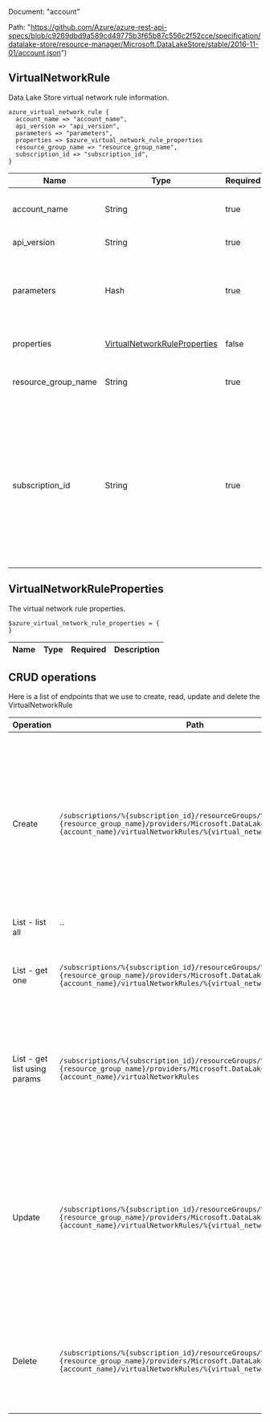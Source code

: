 Document: "account"


Path: "https://github.com/Azure/azure-rest-api-specs/blob/c9269dbd9a589cd49775b3f65b87c556c2f52cce/specification/datalake-store/resource-manager/Microsoft.DataLakeStore/stable/2016-11-01/account.json")

## VirtualNetworkRule

Data Lake Store virtual network rule information.

```puppet
azure_virtual_network_rule {
  account_name => "account_name",
  api_version => "api_version",
  parameters => "parameters",
  properties => $azure_virtual_network_rule_properties
  resource_group_name => "resource_group_name",
  subscription_id => "subscription_id",
}
```

| Name        | Type           | Required       | Description       |
| ------------- | ------------- | ------------- | ------------- |
|account_name | String | true | The name of the Data Lake Store account. |
|api_version | String | true | Client Api Version. |
|parameters | Hash | true | Parameters supplied to create or update the virtual network rule. |
|properties | [VirtualNetworkRuleProperties](#virtualnetworkruleproperties) | false | The virtual network rule properties. |
|resource_group_name | String | true | The name of the Azure resource group. |
|subscription_id | String | true | Gets subscription credentials which uniquely identify Microsoft Azure subscription. The subscription ID forms part of the URI for every service call. |
        
## VirtualNetworkRuleProperties

The virtual network rule properties.

```puppet
$azure_virtual_network_rule_properties = {
}
```

| Name        | Type           | Required       | Description       |
| ------------- | ------------- | ------------- | ------------- |



## CRUD operations

Here is a list of endpoints that we use to create, read, update and delete the VirtualNetworkRule

| Operation | Path | Verb | Description | OperationID |
| ------------- | ------------- | ------------- | ------------- | ------------- |
|Create|`/subscriptions/%{subscription_id}/resourceGroups/%{resource_group_name}/providers/Microsoft.DataLakeStore/accounts/%{account_name}/virtualNetworkRules/%{virtual_network_rule_name}`|Put|Creates or updates the specified virtual network rule. During update, the virtual network rule with the specified name will be replaced with this new virtual network rule.|VirtualNetworkRules_CreateOrUpdate|
|List - list all|``||||
|List - get one|`/subscriptions/%{subscription_id}/resourceGroups/%{resource_group_name}/providers/Microsoft.DataLakeStore/accounts/%{account_name}/virtualNetworkRules/%{virtual_network_rule_name}`|Get|Gets the specified Data Lake Store virtual network rule.|VirtualNetworkRules_Get|
|List - get list using params|`/subscriptions/%{subscription_id}/resourceGroups/%{resource_group_name}/providers/Microsoft.DataLakeStore/accounts/%{account_name}/virtualNetworkRules`|Get|Lists the Data Lake Store virtual network rules within the specified Data Lake Store account.|VirtualNetworkRules_ListByAccount|
|Update|`/subscriptions/%{subscription_id}/resourceGroups/%{resource_group_name}/providers/Microsoft.DataLakeStore/accounts/%{account_name}/virtualNetworkRules/%{virtual_network_rule_name}`|Put|Creates or updates the specified virtual network rule. During update, the virtual network rule with the specified name will be replaced with this new virtual network rule.|VirtualNetworkRules_CreateOrUpdate|
|Delete|`/subscriptions/%{subscription_id}/resourceGroups/%{resource_group_name}/providers/Microsoft.DataLakeStore/accounts/%{account_name}/virtualNetworkRules/%{virtual_network_rule_name}`|Delete|Deletes the specified virtual network rule from the specified Data Lake Store account.|VirtualNetworkRules_Delete|
